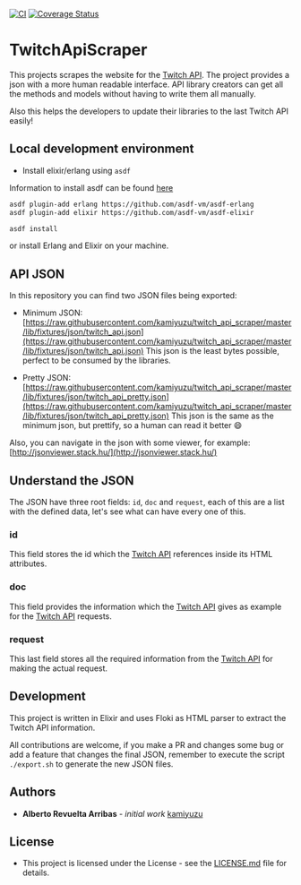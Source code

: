 [![CI](https://github.com/kamiyuzu/twitch_api_scraper/actions/workflows/elixir.yml/badge.svg)](https://github.com/kamiyuzu/twitch_api_scraper/actions/workflows/elixir.yml/badge.svg)
[![Coverage Status](https://coveralls.io/repos/github/kamiyuzu/twitch_api_scraper/badge.svg?branch=main)](https://coveralls.io/github/kamiyuzu/twitch_api_scraper?branch=main)

# TwitchApiScraper

This projects scrapes the website for the [Twitch API](https://dev.twitch.tv/docs/api/reference). The project provides a json with a more human readable interface. API library creators can get all the methods and models without having to write them all manually.

Also this helps the developers to update their libraries to the last Twitch API easily!

## Local development environment

- Install elixir/erlang using `asdf`

Information to install asdf can be found [here](https://github.com/asdf-vm/asdf)

```bash
asdf plugin-add erlang https://github.com/asdf-vm/asdf-erlang
asdf plugin-add elixir https://github.com/asdf-vm/asdf-elixir
```

```bash
asdf install
```

or install Erlang and Elixir on your machine.

## API JSON

In this repository you can find two JSON files being exported:

- Minimum JSON: [https://raw.githubusercontent.com/kamiyuzu/twitch_api_scraper/master/lib/fixtures/json/twitch_api.json](https://raw.githubusercontent.com/kamiyuzu/twitch_api_scraper/master/lib/fixtures/json/twitch_api.json)
  This json is the least bytes possible, perfect to be consumed by the libraries.

- Pretty JSON: [https://raw.githubusercontent.com/kamiyuzu/twitch_api_scraper/master/lib/fixtures/json/twitch_api_pretty.json](https://raw.githubusercontent.com/kamiyuzu/twitch_api_scraper/master/lib/fixtures/json/twitch_api_pretty.json)
  This json is the same as the minimum json, but prettify, so a human can read it better 😄

Also, you can navigate in the json with some viewer, for example: [http://jsonviewer.stack.hu/](http://jsonviewer.stack.hu/)

## Understand the JSON

The JSON have three root fields: `id`, `doc` and `request`, each of this are a list with the defined data, let's see what can have every one of this.

### id

This field stores the id which the [Twitch API](https://dev.twitch.tv/docs/api/reference) references inside its HTML attributes.

### doc

This field provides the information which the [Twitch API](https://dev.twitch.tv/docs/api/reference) gives as example for the [Twitch API](https://dev.twitch.tv/docs/api/reference) requests.

### request

This last field stores all the required information from the [Twitch API](https://dev.twitch.tv/docs/api/reference) for making the actual request.

## Development

This project is written in Elixir and uses Floki as HTML parser to extract the Twitch API information.

All contributions are welcome, if you make a PR and changes some bug or add a feature that changes the final JSON, remember to execute the script `./export.sh` to generate the new JSON files.

## Authors

* **Alberto Revuelta Arribas** - *initial work* [kamiyuzu](https://github.com/kamiyuzu)

## License

* This project is licensed under the License - see the [LICENSE.md](LICENSE.md) file for details.

